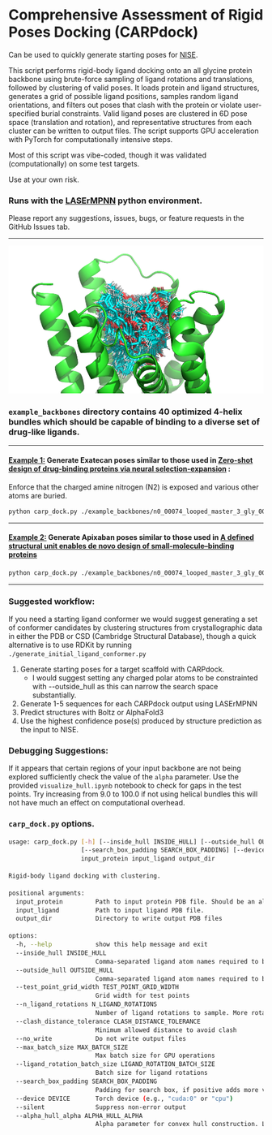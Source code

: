 # Comprehensive Assessment of Rigid Poses Docking (CARPdock)

Can be used to quickly generate starting poses for [NISE](https://github.com/polizzilab/NISE).

This script performs rigid-body ligand docking onto an all glycine protein backbone using brute-force sampling of ligand rotations and translations, followed by clustering of valid poses. 
It loads protein and ligand structures, generates a grid of possible ligand positions, samples random ligand orientations, and filters out poses that clash with the protein or violate user-specified burial constraints. 
Valid ligand poses are clustered in 6D pose space (translation and rotation), and representative structures from each cluster can be written to output files. 
The script supports GPU acceleration with PyTorch for computationally intensive steps.

Most of this script was vibe-coded, though it was validated (computationally) on some test targets. 

Use at your own risk.

### Runs with the [LASErMPNN](https://github.com/polizzilab/LASErMPNN) python environment.


Please report any suggestions, issues, bugs, or feature requests in the GitHub Issues tab.
____

![An example output of all superimposed clusters from carp_dock.py](./images/example_carp_output.png)

### `example_backbones` directory contains 40 optimized 4-helix bundles which should be capable of binding to a diverse set of drug-like ligands.

____

#### <u>Example 1:</u> Generate Exatecan poses similar to those used in [Zero-shot design of drug-binding proteins via neural selection-expansion](https://www.biorxiv.org/content/10.1101/2025.04.22.649862v1) :

Enforce that the charged amine nitrogen (N2) is exposed and various other atoms are buried.

```bash
python carp_dock.py ./example_backbones/n0_00074_looped_master_3_gly_0001_trim_H.pdb ./example_ligands/exatecan.pdb ./debug/ --device cuda:0 --outside_hull N2 --inside_hull F,N3,O2,O3,C15,C21 --n_ligand_rotations 1000
```
____

#### <u>Example 2:</u> Generate Apixaban poses similar to those used in [A defined structural unit enables de novo design of small-molecule–binding proteins](https://www.science.org/doi/10.1126/science.abb8330)

```bash
python carp_dock.py ./example_backbones/n0_00074_looped_master_3_gly_0001_trim_H.pdb ./example_ligands/apx.pdb ./debug/ --device cuda:1 --n_ligand_rotations 1000 --outside_hull O1 --inside_hull O2,O3,O4,C1,C16
```
____

### Suggested workflow:

If you need a starting ligand conformer we would suggest generating a set of conformer candidates by clustering structures from crystallographic data in either the PDB or CSD (Cambridge Structural Database), 
though a quick alternative is to use RDKit by running `./generate_initial_ligand_conformer.py`

1. Generate starting poses for a target scaffold with CARPdock. 
    * I would suggest setting any charged polar atoms to be constrainted with --outside_hull as this can narrow the search space substantially.
2. Generate 1-5 sequences for each CARPdock output using LASErMPNN
3. Predict structures with Boltz or AlphaFold3
4. Use the highest confidence pose(s) produced by structure prediction as the input to NISE.


### Debugging Suggestions:

If it appears that certain regions of your input backbone are not being explored sufficiently check the value of the `alpha` parameter.
Use the provided `visualize_hull.ipynb` notebook to check for gaps in the test points. 
Try increasing from 9.0 to 100.0 if not using helical bundles this will not have much an effect on computational overhead.


### `carp_dock.py` options.

```bash
usage: carp_dock.py [-h] [--inside_hull INSIDE_HULL] [--outside_hull OUTSIDE_HULL] [--test_point_grid_width TEST_POINT_GRID_WIDTH] [--n_ligand_rotations N_LIGAND_ROTATIONS] [--clash_distance_tolerance CLASH_DISTANCE_TOLERANCE] [--no_write] [--max_batch_size MAX_BATCH_SIZE] [--ligand_rotation_batch_size LIGAND_ROTATION_BATCH_SIZE]
                    [--search_box_padding SEARCH_BOX_PADDING] [--device DEVICE] [--silent] [--alpha_hull_alpha ALPHA_HULL_ALPHA]
                    input_protein input_ligand output_dir

Rigid-body ligand docking with clustering.

positional arguments:
  input_protein         Path to input protein PDB file. Should be an all-glycine backbone.
  input_ligand          Path to input ligand PDB file.
  output_dir            Directory to write output PDB files

options:
  -h, --help            show this help message and exit
  --inside_hull INSIDE_HULL
                        Comma-separated ligand atom names required to be inside hull
  --outside_hull OUTSIDE_HULL
                        Comma-separated ligand atom names required to be outside hull
  --test_point_grid_width TEST_POINT_GRID_WIDTH
                        Grid width for test points
  --n_ligand_rotations N_LIGAND_ROTATIONS
                        Number of ligand rotations to sample. More rotations (~1000) are probably better but will reduce the speed of computation.
  --clash_distance_tolerance CLASH_DISTANCE_TOLERANCE
                        Minimum allowed distance to avoid clash
  --no_write            Do not write output files
  --max_batch_size MAX_BATCH_SIZE
                        Max batch size for GPU operations
  --ligand_rotation_batch_size LIGAND_ROTATION_BATCH_SIZE
                        Batch size for ligand rotations
  --search_box_padding SEARCH_BOX_PADDING
                        Padding for search box, if positive adds more volume to search, if negative removes volume.
  --device DEVICE       Torch device (e.g., "cuda:0" or "cpu")
  --silent              Suppress non-error output
  --alpha_hull_alpha ALPHA_HULL_ALPHA
                        Alpha parameter for convex hull construction. Larger numbers generate more box-like hulls. Smaller numbers wrap the point cloud tighter. 9.0 is default for helical bundles. Folds with larger pockets may need larger values (~100.0)
```
